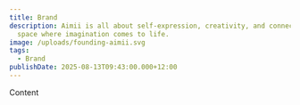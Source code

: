 ```yaml
---
title: Brand
description: Aimii is all about self-expression, creativity, and connection — a
  space where imagination comes to life.
image: /uploads/founding-aimii.svg
tags:
  - Brand
publishDate: 2025-08-13T09:43:00.000+12:00
---
```

Content
